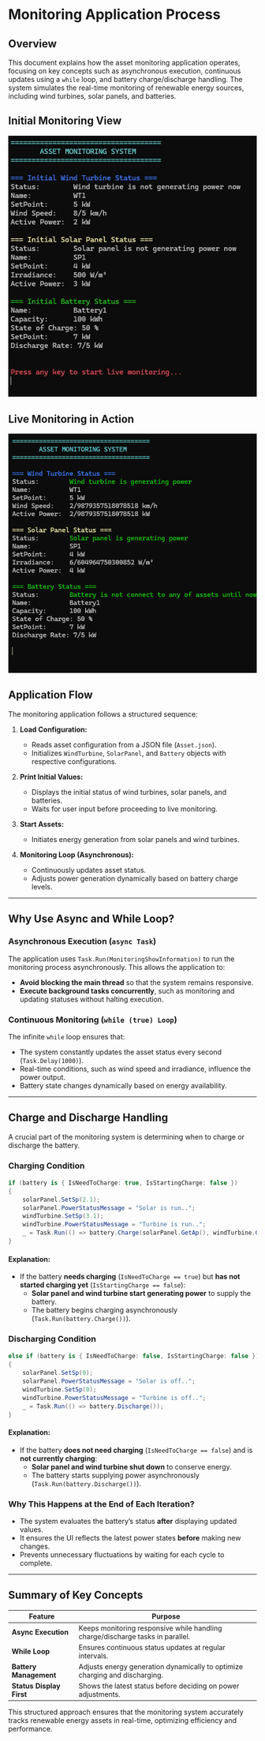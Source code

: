 # Monitoring Application Process

## Overview
This document explains how the asset monitoring application operates, focusing on key concepts such as asynchronous execution, continuous updates using a `while` loop, and battery charge/discharge handling. The system simulates the real-time monitoring of renewable energy sources, including wind turbines, solar panels, and batteries.

## Initial Monitoring View
![Initial Monitoring View](https://github.com/rezatajari/RenewXControl/blob/master/RenewXControl.Console/doc/Images%26Gifs/Init.jpg)

## Live Monitoring in Action
![Live Monitoring GIF](https://github.com/rezatajari/RenewXControl/blob/master/RenewXControl.Console/doc/Images%26Gifs/Live%20Monitoring%20Application%20Process.gif)

## Application Flow
The monitoring application follows a structured sequence:

1. **Load Configuration:**
   - Reads asset configuration from a JSON file (`Asset.json`).
   - Initializes `WindTurbine`, `SolarPanel`, and `Battery` objects with respective configurations.

2. **Print Initial Values:**
   - Displays the initial status of wind turbines, solar panels, and batteries.
   - Waits for user input before proceeding to live monitoring.

3. **Start Assets:**
   - Initiates energy generation from solar panels and wind turbines.

4. **Monitoring Loop (Asynchronous):**
   - Continuously updates asset status.
   - Adjusts power generation dynamically based on battery charge levels.

---

## Why Use Async and While Loop?

### Asynchronous Execution (`async Task`)
The application uses `Task.Run(MonitoringShowInformation)` to run the monitoring process asynchronously. This allows the application to:
- **Avoid blocking the main thread** so that the system remains responsive.
- **Execute background tasks concurrently**, such as monitoring and updating statuses without halting execution.

### Continuous Monitoring (`while (true) Loop`)
The infinite `while` loop ensures that:
- The system constantly updates the asset status every second (`Task.Delay(1000)`).
- Real-time conditions, such as wind speed and irradiance, influence the power output.
- Battery state changes dynamically based on energy availability.

---

## Charge and Discharge Handling
A crucial part of the monitoring system is determining when to charge or discharge the battery.

### **Charging Condition**
```csharp
if (battery is { IsNeedToCharge: true, IsStartingCharge: false })
{
    solarPanel.SetSp(2.1);
    solarPanel.PowerStatusMessage = "Solar is run..";
    windTurbine.SetSp(3.1);
    windTurbine.PowerStatusMessage = "Turbine is run..";
    _ = Task.Run(() => battery.Charge(solarPanel.GetAp(), windTurbine.GetAp()));
}
```
#### Explanation:
- If the battery **needs charging** (`IsNeedToCharge == true`) but **has not started charging yet** (`IsStartingCharge == false`):
  - **Solar panel and wind turbine start generating power** to supply the battery.
  - The battery begins charging asynchronously (`Task.Run(battery.Charge())`).

### **Discharging Condition**
```csharp
else if (battery is { IsNeedToCharge: false, IsStartingCharge: false })
{
    solarPanel.SetSp(0);
    solarPanel.PowerStatusMessage = "Solar is off..";
    windTurbine.SetSp(0);
    windTurbine.PowerStatusMessage = "Turbine is off..";
    _ = Task.Run(() => battery.Discharge());
}
```
#### Explanation:
- If the battery **does not need charging** (`IsNeedToCharge == false`) and is **not currently charging**:
  - **Solar panel and wind turbine shut down** to conserve energy.
  - The battery starts supplying power asynchronously (`Task.Run(battery.Discharge())`).

### **Why This Happens at the End of Each Iteration?**
- The system evaluates the battery’s status **after** displaying updated values.
- It ensures the UI reflects the latest power states **before** making new changes.
- Prevents unnecessary fluctuations by waiting for each cycle to complete.

---

## Summary of Key Concepts
| Feature | Purpose |
|---------|---------|
| **Async Execution** | Keeps monitoring responsive while handling charge/discharge tasks in parallel. |
| **While Loop** | Ensures continuous status updates at regular intervals. |
| **Battery Management** | Adjusts energy generation dynamically to optimize charging and discharging. |
| **Status Display First** | Shows the latest status before deciding on power adjustments. |

This structured approach ensures that the monitoring system accurately tracks renewable energy assets in real-time, optimizing efficiency and performance.

